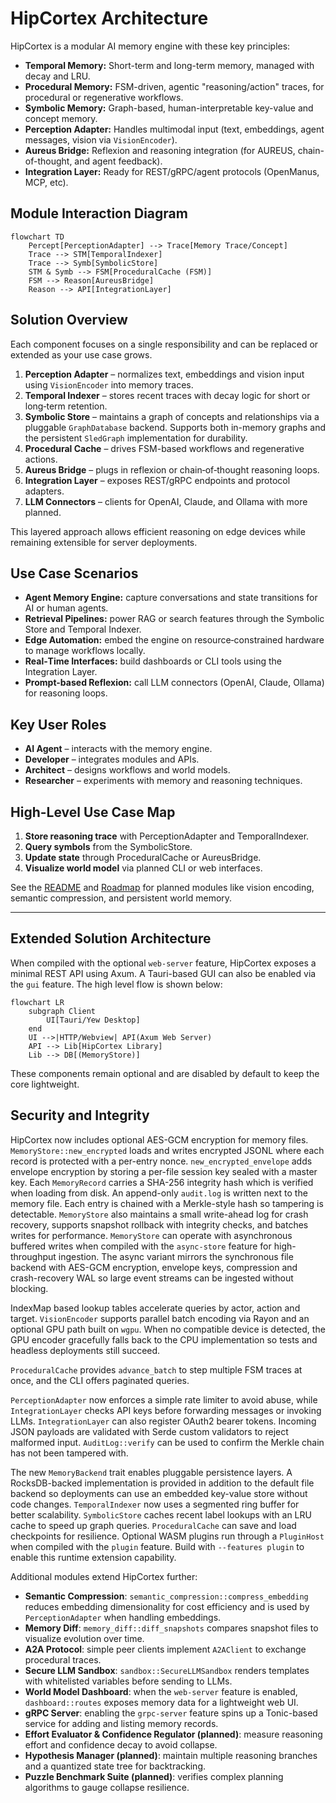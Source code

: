 # HipCortex Architecture

HipCortex is a modular AI memory engine with these key principles:

- **Temporal Memory:** Short-term and long-term memory, managed with decay and LRU.
- **Procedural Memory:** FSM-driven, agentic "reasoning/action" traces, for procedural or regenerative workflows.
- **Symbolic Memory:** Graph-based, human-interpretable key-value and concept memory.
- **Perception Adapter:** Handles multimodal input (text, embeddings, agent messages, vision via `VisionEncoder`).
- **Aureus Bridge:** Reflexion and reasoning integration (for AUREUS, chain-of-thought, and agent feedback).
- **Integration Layer:** Ready for REST/gRPC/agent protocols (OpenManus, MCP, etc).

## Module Interaction Diagram

```mermaid
flowchart TD
    Percept[PerceptionAdapter] --> Trace[Memory Trace/Concept]
    Trace --> STM[TemporalIndexer]
    Trace --> Symb[SymbolicStore]
    STM & Symb --> FSM[ProceduralCache (FSM)]
    FSM --> Reason[AureusBridge]
    Reason --> API[IntegrationLayer]
```

## Solution Overview

Each component focuses on a single responsibility and can be replaced or
extended as your use case grows.

1. **Perception Adapter** – normalizes text, embeddings and vision input using `VisionEncoder` into memory traces.
2. **Temporal Indexer** – stores recent traces with decay logic for short or
   long‑term retention.
3. **Symbolic Store** – maintains a graph of concepts and relationships via a
   pluggable `GraphDatabase` backend. Supports both in-memory graphs and the
   persistent `SledGraph` implementation for durability.
4. **Procedural Cache** – drives FSM-based workflows and regenerative actions.
5. **Aureus Bridge** – plugs in reflexion or chain‑of‑thought reasoning loops.
6. **Integration Layer** – exposes REST/gRPC endpoints and protocol adapters.
7. **LLM Connectors** – clients for OpenAI, Claude, and Ollama with more planned.

This layered approach allows efficient reasoning on edge devices while remaining
extensible for server deployments.

## Use Case Scenarios

- **Agent Memory Engine:** capture conversations and state transitions for AI or
  human agents.
- **Retrieval Pipelines:** power RAG or search features through the Symbolic
  Store and Temporal Indexer.
- **Edge Automation:** embed the engine on resource‑constrained hardware to
  manage workflows locally.
- **Real‑Time Interfaces:** build dashboards or CLI tools using the Integration Layer.
- **Prompt-based Reflexion:** call LLM connectors (OpenAI, Claude, Ollama) for reasoning loops.

## Key User Roles
- **AI Agent** – interacts with the memory engine.
- **Developer** – integrates modules and APIs.
- **Architect** – designs workflows and world models.
- **Researcher** – experiments with memory and reasoning techniques.

## High-Level Use Case Map
1. **Store reasoning trace** with PerceptionAdapter and TemporalIndexer.
2. **Query symbols** from the SymbolicStore.
3. **Update state** through ProceduralCache or AureusBridge.
4. **Visualize world model** via planned CLI or web interfaces.

See the [README](../README.md) and [Roadmap](./roadmap.md) for planned modules
like vision encoding, semantic compression, and persistent world memory.

---

## Extended Solution Architecture

When compiled with the optional `web-server` feature, HipCortex exposes a minimal REST API using Axum. A Tauri-based GUI can also be enabled via the `gui` feature. The high level flow is shown below:

```mermaid
flowchart LR
    subgraph Client
        UI[Tauri/Yew Desktop]
    end
    UI -->|HTTP/Webview| API(Axum Web Server)
    API --> Lib[HipCortex Library]
    Lib --> DB[(MemoryStore)]
```

These components remain optional and are disabled by default to keep the core lightweight.

## Security and Integrity

HipCortex now includes optional AES-GCM encryption for memory files. `MemoryStore::new_encrypted` loads and writes encrypted JSONL where each record is protected with a per-entry nonce. `new_encrypted_envelope` adds envelope encryption by storing a per-file session key sealed with a master key. Each `MemoryRecord` carries a SHA-256 integrity hash which is verified when loading from disk.
An append-only `audit.log` is written next to the memory file. Each entry is chained with a Merkle-style hash so tampering is detectable. `MemoryStore` also maintains a small write-ahead log for crash recovery, supports snapshot rollback with integrity checks, and batches writes for performance.
`MemoryStore` can operate with asynchronous buffered writes when compiled with the `async-store` feature for high-throughput ingestion. The async variant mirrors the synchronous file backend with AES-GCM encryption, envelope keys, compression and crash-recovery WAL so large event streams can be ingested without blocking.

IndexMap based lookup tables accelerate queries by actor, action and target.
`VisionEncoder` supports parallel batch encoding via Rayon and an optional GPU path built on `wgpu`. When no compatible device is detected, the GPU encoder gracefully falls back to the CPU implementation so tests and headless deployments still succeed.

`ProceduralCache` provides `advance_batch` to step multiple FSM traces at once, and the CLI offers paginated queries.

`PerceptionAdapter` now enforces a simple rate limiter to avoid abuse, while `IntegrationLayer` checks API keys before forwarding messages or invoking LLMs.
`IntegrationLayer` can also register OAuth2 bearer tokens. Incoming JSON payloads are validated with Serde custom validators to reject malformed input.
`AuditLog::verify` can be used to confirm the Merkle chain has not been tampered with.

The new `MemoryBackend` trait enables pluggable persistence layers. A RocksDB-backed implementation is provided in addition to the default file backend so deployments can use an embedded key-value store without code changes. `TemporalIndexer` now uses a segmented ring buffer for better scalability. `SymbolicStore` caches recent label lookups with an LRU cache to speed up graph queries. `ProceduralCache` can save and load checkpoints for resilience. Optional WASM plugins run through a `PluginHost` when compiled with the `plugin` feature. Build with `--features plugin` to enable this runtime extension capability.

Additional modules extend HipCortex further:

- **Semantic Compression**: `semantic_compression::compress_embedding` reduces embedding dimensionality for cost efficiency and is used by `PerceptionAdapter` when handling embeddings.
- **Memory Diff**: `memory_diff::diff_snapshots` compares snapshot files to visualize evolution over time.
- **A2A Protocol**: simple peer clients implement `A2AClient` to exchange procedural traces.
- **Secure LLM Sandbox**: `sandbox::SecureLLMSandbox` renders templates with whitelisted variables before sending to LLMs.
- **World Model Dashboard**: when the `web-server` feature is enabled, `dashboard::routes` exposes memory data for a lightweight web UI.
- **gRPC Server**: enabling the `grpc-server` feature spins up a Tonic-based service for adding and listing memory records.
- **Effort Evaluator & Confidence Regulator (planned)**: measure reasoning effort and confidence decay to avoid collapse.
- **Hypothesis Manager (planned)**: maintain multiple reasoning branches and a quantized state tree for backtracking.
- **Puzzle Benchmark Suite (planned)**: verifies complex planning algorithms to gauge collapse resilience.
